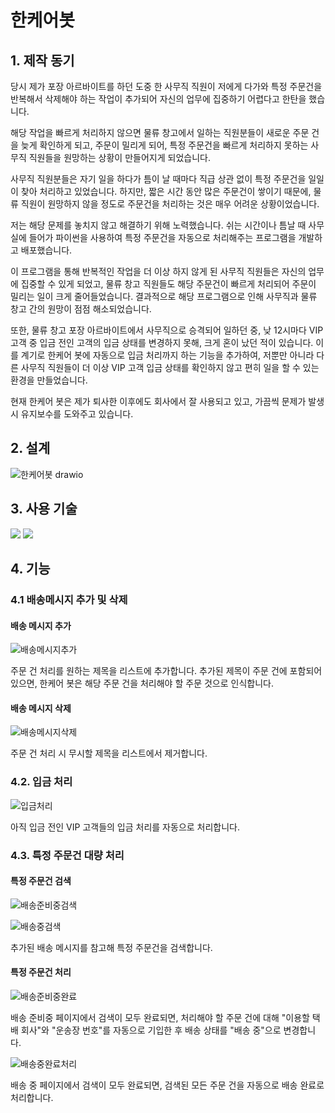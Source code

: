 ﻿# 한케어봇
## 1. 제작 동기
당시 제가 포장 아르바이트를 하던 도중 한 사무직 직원이 저에게 다가와 특정 주문건을 반복해서 삭제해야 하는 작업이 추가되어 자신의 업무에 집중하기 어렵다고 한탄을 했습니다.

해당 작업을 빠르게 처리하지 않으면 물류 창고에서 일하는 직원분들이 새로운 주문 건을 늦게 확인하게 되고, 주문이 밀리게 되어, 특정 주문건을 빠르게 처리하지 못하는 사무직 직원들을 원망하는 상황이 만들어지게 되었습니다.

사무직 직원분들은 자기 일을 하다가 틈이 날 때마다 직급 상관 없이 특정 주문건을 일일이 찾아 처리하고 있었습니다. 하지만, 짧은 시간 동안 많은 주문건이 쌓이기 때문에, 물류 직원이 원망하지 않을 정도로 주문건을 처리하는 것은 매우 어려운 상황이었습니다.

저는 해당 문제를 놓치지 않고 해결하기 위해 노력했습니다. 쉬는 시간이나 틈날 때 사무실에 들어가 파이썬을 사용하여 특정 주문건을 자동으로 처리해주는 프로그램을 개발하고 배포했습니다. 

이 프로그램을 통해 반복적인 작업을 더 이상 하지 않게 된 사무직 직원들은 자신의 업무에 집중할 수 있게 되었고, 물류 창고 직원들도 해당 주문건이 빠르게 처리되어 주문이 밀리는 일이 크게 줄어들었습니다. 결과적으로 해당 프로그램으로 인해 사무직과 물류 창고 간의 원망이 점점 해소되었습니다.

또한, 물류 창고 포장 아르바이트에서 사무직으로 승격되어 일하던 중, 낮 12시마다 VIP 고객 중 입금 전인 고객의 입금 상태를 변경하지 못해, 크게 혼이 났던 적이 있습니다. 이를 계기로 한케어 봇에 자동으로 입금 처리까지 하는 기능을 추가하여, 저뿐만 아니라 다른 사무직 직원들이 더 이상 VIP 고객 입금 상태를 확인하지 않고 편히 일을 할 수 있는 환경을 만들었습니다.

현재 한케어 봇은 제가 퇴사한 이후에도 회사에서 잘 사용되고 있고, 가끔씩 문제가 발생시 유지보수를 도와주고 있습니다.

## 2. 설계
![한케어봇 drawio](https://github.com/coldsteelpope/haancare_bot/assets/128117575/4284b68d-64b8-4f67-a1b8-be47854a10bc)

## 3. 사용 기술
<img src="https://img.shields.io/badge/python-3776AB?style=for-the-badge&logo=python&logoColor=white"> <img src="https://img.shields.io/badge/selenium-43B02A?style=for-the-badge&logo=selenium&logoColor=white">

## 4. 기능
### 4.1 배송메시지 추가 및 삭제
#### 배송 메시지 추가
![배송메시지추가](https://github.com/coldsteelpope/haancare_bot/assets/128117575/88785afb-48cb-41eb-b3b6-e67e2e3750f5)

주문 건 처리를 원하는 제목을 리스트에 추가합니다. 추가된 제목이 주문 건에 포함되어 있으면, 한케어 봇은 해당 주문 건을 처리해야 할 주문 것으로 인식합니다.

#### 배송 메시지 삭제
![배송메시지삭제](https://github.com/coldsteelpope/haancare_bot/assets/128117575/99738b56-c033-4520-9825-e7feed655b82)

주문 건 처리 시 무시할 제목을 리스트에서 제거합니다.

### 4.2. 입금 처리
![입금처리](https://github.com/coldsteelpope/haancare_bot/assets/128117575/46605db4-d3f5-4006-8c96-7d543eb90799)

아직 입금 전인 VIP 고객들의 입금 처리를 자동으로 처리합니다.

### 4.3. 특정 주문건 대량 처리
#### 특정 주문건 검색
![배송준비중검색](https://github.com/coldsteelpope/haancare_bot/assets/128117575/626bf8b9-dd5a-4174-9ef8-0269da9ae5dc)

![배송중검색](https://github.com/coldsteelpope/haancare_bot/assets/128117575/8cb53f9b-d4a8-4a5f-9f2e-0ad5cd0012f9)

추가된 배송 메시지를 참고해 특정 주문건을 검색합니다.

#### 특정 주문건 처리
![배송준비중완료](https://github.com/coldsteelpope/haancare_bot/assets/128117575/255df6a3-4730-4ce1-a6aa-e700025f315e)

배송 준비중 페이지에서 검색이 모두 완료되면, 처리해야 할 주문 건에 대해 "이용할 택배 회사"와 "운송장 번호"를 자동으로 기입한 후 배송 상태를 "배송 중"으로 변경합니다.

![배송중완료처리](https://github.com/coldsteelpope/haancare_bot/assets/128117575/39a14c65-b71d-4924-9c47-a699a33fae14)

배송 중 페이지에서 검색이 모두 완료되면, 검색된 모든 주문 건을 자동으로 배송 완료로 처리합니다.

